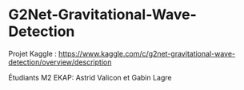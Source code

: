 # G2Net-Gravitational-Wave-Detection
Projet Kaggle : https://www.kaggle.com/c/g2net-gravitational-wave-detection/overview/description

Étudiants M2 EKAP: Astrid Valicon et Gabin Lagre
